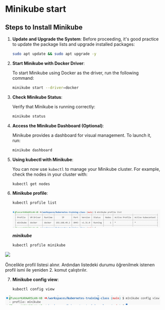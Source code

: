 # Minikube start

## Steps to Install Minikube

1. **Update and Upgrade the System**:
   Before proceeding, it's good practice to update the package lists and upgrade installed packages:

   ```bash
   sudo apt update && sudo apt upgrade -y
   ```

2. **Start Minikube with Docker Driver**:
   
   To start Minikube using Docker as the driver, run the following command:
   
   ```bash
   minikube start --driver=docker
   ```

3. **Check Minikube Status**:
   
   Verify that Minikube is running correctly:
   
   ```bash
   minikube status
   ```

4. **Access the Minikube Dashboard (Optional)**:
   
   Minikube provides a dashboard for visual management. To launch it, run:
   
   ```bash
   minikube dashboard
   ```

5. **Using kubectl with Minikube**:
   
   You can now use `kubectl` to manage your Minikube cluster. For example, check the nodes in your cluster with:
   
   ```bash
   kubectl get nodes
   ```

6. **Minikube profile**:
   
   ```bash
   kubectl profile list
   ```   

   ![](./images/minikube-profile-list.png)

   ***minikube***

      ```bash
   kubectl profile minikube
   ```

![](./images/minikube-profile-minikube.png)

   Öncelikle profil listesi alınır. Ardından listedeki durumu öğrenilmek istenen profil ismi ile yeniden 2. komut çalıştırılır.
   
7. **Minikube config view**:
   
   ```bash
   kubectl config view
   ```   

![](./images/minikube-config-view.png)
